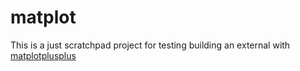 # matplot

This is a just scratchpad project for testing building an external with [matplotplusplus](https://github.com/alandefreitas/matplotplusplus)


